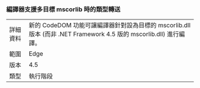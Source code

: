 ### <a name="compiler-support-for-type-forwarding-when-multi-targeting-mscorlib"></a>編譯器支援多目標 mscorlib 時的類型轉送

|   |   |
|---|---|
|詳細資料|新的 CodeDOM 功能可讓編譯器針對設為目標的 mscorlib.dll 版本 (而非 .NET Framework 4.5 版的 mscorlib.dll) 進行編譯。|
|範圍|Edge|
|版本|4.5|
|類型|執行階段|


